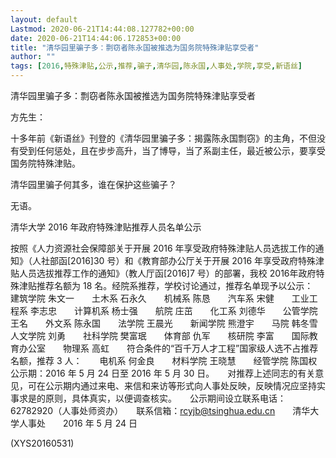 ```yaml
---
layout: default
Lastmod: 2020-06-21T14:44:08.127782+00:00
date: 2020-06-21T14:44:06.172853+00:00
title: "清华园里骗子多：剽窃者陈永国被推选为国务院特殊津贴享受者"
author: ""
tags: [2016,特殊津贴,公示,推荐,骗子,清华园,陈永国,人事处,学院,享受,新语丝]
---
```


清华园里骗子多：剽窃者陈永国被推选为国务院特殊津贴享受者

方先生：

十多年前《新语丝》刊登的《清华园里骗子多：揭露陈永国剽窃》的主角，不但没有受到任何惩处，且在步步高升，当了博导，当了系副主任，最近被公示，要享受国务院特殊津贴。

清华园里骗子何其多，谁在保护这些骗子？

无语。

清华大学 2016 年政府特殊津贴推荐人员名单公示

按照《人力资源社会保障部关于开展 2016 年享受政府特殊津贴人员选拔工作的通知》（人社部函[2016]30 号）和《教育部办公厅关于开展 2016 年享受政府特殊津贴人员选拔推荐工作的通知》（教人厅函[2016]7 号）的部署，我校 2016年政府特殊津贴推荐名额为 18 名。经院系推荐，学校讨论通过，推荐名单现予以公示：　　建筑学院 朱文一　　土木系 石永久　　机械系 陈恳　　汽车系 宋健　　工业工程系 李志忠　　计算机系 杨士强　　航院 庄茁　　化工系 刘德华　　公管学院 王名　　外文系 陈永国　　法学院 王晨光　　新闻学院 熊澄宇　　马院 韩冬雪　　人文学院 刘勇　　社科学院 樊富珉　　体育部 仇军　　核研院 李富　　国际教育办公室　　物理系 高虹　　符合条件的“百千万人才工程”国家级人选不占推荐名额，推荐 3 人：　　电机系 何金良　　材料学院 王晓慧　　经管学院 陈国权　　公示期：2016 年 5 月 24 日至 2016 年 5 月 30 日。　　对推荐上述同志的有关意见，可在公示期内通过来电、来信和来访等形式向人事处反映，反映情况应坚持实事求是的原则，具体真实，以便调查核实。　　公示期间设立联系电话：62782920（人事处师资办）　　联系信箱：rcyjb@tsinghua.edu.cn　　清华大学人事处　　2016 年 5 月 24 日

(XYS20160531)

